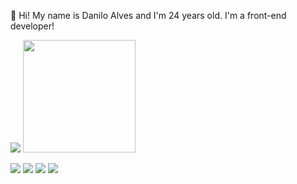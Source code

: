 <p align="left">
  🌈 Hi! My name is Danilo Alves and I'm 24 years old.
  I'm a front-end developer!
</p>
<img align="180em" src="https://github-readme-stats.vercel.app/api?username=mizek1&count_private=true&theme=graywhite&hide=stars&hide_title=true" />
<img height="180em" src="https://github-readme-stats.vercel.app/api/top-langs/?username=mizek1&layout=compact&langs_count=8&theme=graywhite&hide_title=true"/>
<p align="left">
<a href="mailto:daniloalves@aluno.fapce.edu.br" alt="Gmail">
<img src="https://img.shields.io/badge/-Gmail-e34c41?style=flat-square&labelColor=e34c41&logo=gmail&logoColor=white&link=daniloalves@aluno.fapce.edu.br" /></a>
<a href="https://www.linkedin.com/in/alves-danilo" alt="Linkedin">
<img src="https://img.shields.io/badge/-Linkedin-blue?style=flat-square&logo=Linkedin&logoColor=white&link=https://www.linkedin.com/in/alves-danilo" /></a>
<a href="https://api.whatsapp.com/send?phone=5588996138284&text=Olá%20Danilo" alt="WhatsApp">
<img src="https://img.shields.io/badge/-WhatsApp-3CB371?style=flat-square&labelColor=3CB371&logo=whatsapp&logoColor=white&link=https://api.whatsapp.com/send?phone=5588996138284&text=Olá%20Danilo"/></a>
<a href="https://www.instagram.com/mizekd/" alt="Instagram">
<img src="https://img.shields.io/badge/-Instagram-DF0174?style=flat-square&labelColor=DF0174&logo=instagram&logoColor=white&link=https://www.instagram.com/mizekd/"/></a>
</p>
